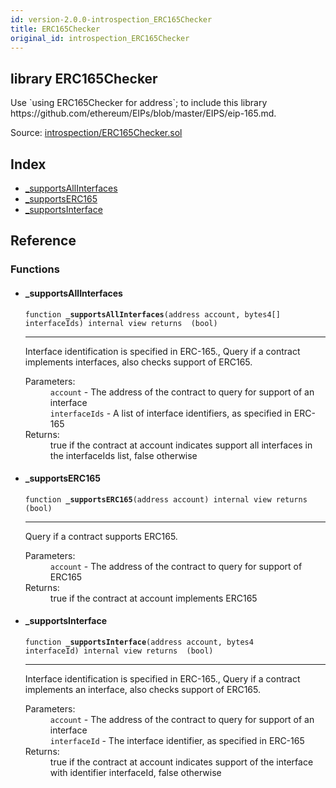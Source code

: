 ```yaml
---
id: version-2.0.0-introspection_ERC165Checker
title: ERC165Checker
original_id: introspection_ERC165Checker
---
```


<div class="contract-doc"><div class="contract"><h2 class="contract-header"><span class="contract-kind">library</span> ERC165Checker</h2><p class="description">Use `using ERC165Checker for address`; to include this library https://github.com/ethereum/EIPs/blob/master/EIPS/eip-165.md.</p><div class="source">Source: <a href="https://github.com/OpenZeppelin/zeppelin-solidity/blob/v2.0.0/contracts/introspection/ERC165Checker.sol" target="_blank">introspection/ERC165Checker.sol</a></div></div><div class="index"><h2>Index</h2><ul><li><a href="introspection_ERC165Checker.html#_supportsAllInterfaces">_supportsAllInterfaces</a></li><li><a href="introspection_ERC165Checker.html#_supportsERC165">_supportsERC165</a></li><li><a href="introspection_ERC165Checker.html#_supportsInterface">_supportsInterface</a></li></ul></div><div class="reference"><h2>Reference</h2><div class="functions"><h3>Functions</h3><ul><li><div class="item function"><span id="_supportsAllInterfaces" class="anchor-marker"></span><h4 class="name">_supportsAllInterfaces</h4><div class="body"><code class="signature">function <strong>_supportsAllInterfaces</strong><span>(address account, bytes4[] interfaceIds) </span><span>internal </span><span>view </span><span>returns  (bool) </span></code><hr/><div class="description"><p>Interface identification is specified in ERC-165., Query if a contract implements interfaces, also checks support of ERC165.</p></div><dl><dt><span class="label-parameters">Parameters:</span></dt><dd><div><code>account</code> - The address of the contract to query for support of an interface</div><div><code>interfaceIds</code> - A list of interface identifiers, as specified in ERC-165</div></dd><dt><span class="label-return">Returns:</span></dt><dd>true if the contract at account indicates support all interfaces in the interfaceIds list, false otherwise</dd></dl></div></div></li><li><div class="item function"><span id="_supportsERC165" class="anchor-marker"></span><h4 class="name">_supportsERC165</h4><div class="body"><code class="signature">function <strong>_supportsERC165</strong><span>(address account) </span><span>internal </span><span>view </span><span>returns  (bool) </span></code><hr/><div class="description"><p>Query if a contract supports ERC165.</p></div><dl><dt><span class="label-parameters">Parameters:</span></dt><dd><div><code>account</code> - The address of the contract to query for support of ERC165</div></dd><dt><span class="label-return">Returns:</span></dt><dd>true if the contract at account implements ERC165</dd></dl></div></div></li><li><div class="item function"><span id="_supportsInterface" class="anchor-marker"></span><h4 class="name">_supportsInterface</h4><div class="body"><code class="signature">function <strong>_supportsInterface</strong><span>(address account, bytes4 interfaceId) </span><span>internal </span><span>view </span><span>returns  (bool) </span></code><hr/><div class="description"><p>Interface identification is specified in ERC-165., Query if a contract implements an interface, also checks support of ERC165.</p></div><dl><dt><span class="label-parameters">Parameters:</span></dt><dd><div><code>account</code> - The address of the contract to query for support of an interface</div><div><code>interfaceId</code> - The interface identifier, as specified in ERC-165</div></dd><dt><span class="label-return">Returns:</span></dt><dd>true if the contract at account indicates support of the interface with identifier interfaceId, false otherwise</dd></dl></div></div></li></ul></div></div></div>
